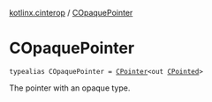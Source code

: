 [kotlinx.cinterop](index.md) / [COpaquePointer](./-c-opaque-pointer.md)

# COpaquePointer

`typealias COpaquePointer = `[`CPointer`](-c-pointer/index.md)`<out `[`CPointed`](-c-pointed/index.md)`>`

The pointer with an opaque type.

